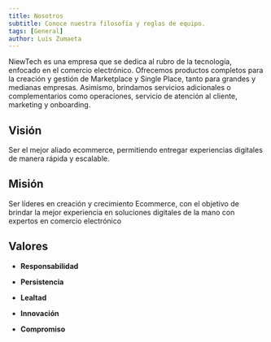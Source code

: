 ```yaml
---
title: Nosotros
subtitle: Conoce nuestra filosofía y reglas de equipo.
tags: [General]
author: Luis Zumaeta
---
```


NiewTech es una empresa que se dedica al rubro de la tecnología, enfocado en el comercio electrónico. Ofrecemos productos completos para la creación y gestión de Marketplace y Single Place, tanto para grandes y medianas empresas. Asimismo, brindamos servicios adicionales o complementarios como operaciones, servicio de atención al cliente, marketing y onboarding.

## **Visión**
Ser el mejor aliado ecommerce, permitiendo entregar experiencias digitales de manera rápida y escalable.

## **Misión**
Ser líderes en creación y crecimiento Ecommerce, con el objetivo de brindar la mejor experiencia en soluciones digitales de la mano con expertos en comercio electrónico

## **Valores**
- **Responsabilidad**
  
- **Persistencia**

- **Lealtad**

- **Innovación**

- **Compromiso**